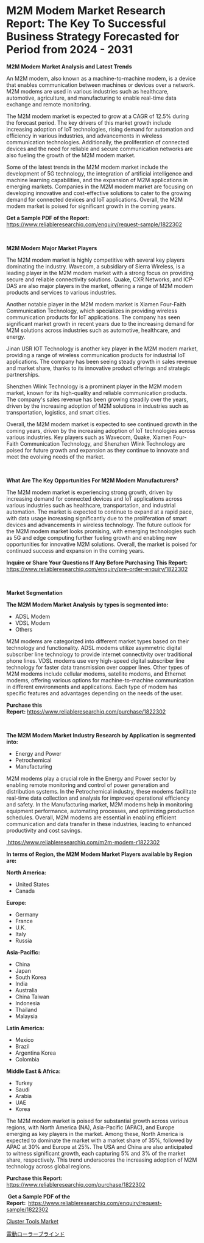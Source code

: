 <p><h1>M2M Modem Market Research Report: The Key To Successful Business Strategy Forecasted for Period from 2024 - 2031</h1></p><p><strong>M2M Modem Market Analysis and Latest Trends</strong></p>
<p><p>An M2M modem, also known as a machine-to-machine modem, is a device that enables communication between machines or devices over a network. M2M modems are used in various industries such as healthcare, automotive, agriculture, and manufacturing to enable real-time data exchange and remote monitoring.</p><p>The M2M modem market is expected to grow at a CAGR of 12.5% during the forecast period. The key drivers of this market growth include increasing adoption of IoT technologies, rising demand for automation and efficiency in various industries, and advancements in wireless communication technologies. Additionally, the proliferation of connected devices and the need for reliable and secure communication networks are also fueling the growth of the M2M modem market.</p><p>Some of the latest trends in the M2M modem market include the development of 5G technology, the integration of artificial intelligence and machine learning capabilities, and the expansion of M2M applications in emerging markets. Companies in the M2M modem market are focusing on developing innovative and cost-effective solutions to cater to the growing demand for connected devices and IoT applications. Overall, the M2M modem market is poised for significant growth in the coming years.</p></p>
<p><strong>Get a Sample PDF of the Report:&nbsp;</strong> <a href="https://www.reliableresearchiq.com/enquiry/request-sample/1822302">https://www.reliableresearchiq.com/enquiry/request-sample/1822302</a></p>
<p>&nbsp;</p>
<p><strong>M2M Modem Major Market Players</strong></p>
<p><p>The M2M modem market is highly competitive with several key players dominating the industry. Wavecom, a subsidiary of Sierra Wireless, is a leading player in the M2M modem market with a strong focus on providing secure and reliable connectivity solutions. Quake, CXR Networks, and ICP-DAS are also major players in the market, offering a range of M2M modem products and services to various industries.</p><p>Another notable player in the M2M modem market is Xiamen Four-Faith Communication Technology, which specializes in providing wireless communication products for IoT applications. The company has seen significant market growth in recent years due to the increasing demand for M2M solutions across industries such as automotive, healthcare, and energy.</p><p>Jinan USR IOT Technology is another key player in the M2M modem market, providing a range of wireless communication products for industrial IoT applications. The company has been seeing steady growth in sales revenue and market share, thanks to its innovative product offerings and strategic partnerships.</p><p>Shenzhen Wlink Technology is a prominent player in the M2M modem market, known for its high-quality and reliable communication products. The company's sales revenue has been growing steadily over the years, driven by the increasing adoption of M2M solutions in industries such as transportation, logistics, and smart cities.</p><p>Overall, the M2M modem market is expected to see continued growth in the coming years, driven by the increasing adoption of IoT technologies across various industries. Key players such as Wavecom, Quake, Xiamen Four-Faith Communication Technology, and Shenzhen Wlink Technology are poised for future growth and expansion as they continue to innovate and meet the evolving needs of the market.</p></p>
<p>&nbsp;</p>
<p><strong>What Are The Key Opportunities For M2M Modem Manufacturers?</strong></p>
<p><p>The M2M modem market is experiencing strong growth, driven by increasing demand for connected devices and IoT applications across various industries such as healthcare, transportation, and industrial automation. The market is expected to continue to expand at a rapid pace, with data usage increasing significantly due to the proliferation of smart devices and advancements in wireless technology. The future outlook for the M2M modem market looks promising, with emerging technologies such as 5G and edge computing further fueling growth and enabling new opportunities for innovative M2M solutions. Overall, the market is poised for continued success and expansion in the coming years.</p></p>
<p><strong>Inquire or Share Your Questions If Any Before Purchasing This Report:</strong> <a href="https://www.reliableresearchiq.com/enquiry/pre-order-enquiry/1822302">https://www.reliableresearchiq.com/enquiry/pre-order-enquiry/1822302</a></p>
<p>&nbsp;</p>
<p><strong>Market Segmentation</strong></p>
<p><strong>The M2M Modem Market Analysis by types is segmented into:</strong></p>
<p><ul><li>ADSL Modem</li><li>VDSL Modem</li><li>Others</li></ul></p>
<p><p>M2M modems are categorized into different market types based on their technology and functionality. ADSL modems utilize asymmetric digital subscriber line technology to provide internet connectivity over traditional phone lines. VDSL modems use very high-speed digital subscriber line technology for faster data transmission over copper lines. Other types of M2M modems include cellular modems, satellite modems, and Ethernet modems, offering various options for machine-to-machine communication in different environments and applications. Each type of modem has specific features and advantages depending on the needs of the user.</p></p>
<p><strong>Purchase this Report:&nbsp;</strong><a href="https://www.reliableresearchiq.com/purchase/1822302">https://www.reliableresearchiq.com/purchase/1822302</a></p>
<p>&nbsp;</p>
<p><strong>The M2M Modem Market Industry Research by Application is segmented into:</strong></p>
<p><ul><li>Energy and Power</li><li>Petrochemical</li><li>Manufacturing</li></ul></p>
<p><p>M2M modems play a crucial role in the Energy and Power sector by enabling remote monitoring and control of power generation and distribution systems. In the Petrochemical industry, these modems facilitate real-time data collection and analysis for improved operational efficiency and safety. In the Manufacturing market, M2M modems help in monitoring equipment performance, automating processes, and optimizing production schedules. Overall, M2M modems are essential in enabling efficient communication and data transfer in these industries, leading to enhanced productivity and cost savings.</p></p>
<p><a href="https://www.reliableresearchiq.com/m2m-modem-r1822302">&nbsp;https://www.reliableresearchiq.com/m2m-modem-r1822302</a></p>
<p><strong>In terms of Region, the M2M Modem Market Players available by Region are:</strong></p>
<p>
    <p> <strong> North America: </strong>
        <ul>
            <li>United States</li>
            <li>Canada</li>
        </ul>
        </p> 
    <p> <strong> Europe: </strong>
        <ul>
            <li>Germany</li>
            <li>France</li>
            <li>U.K.</li>
            <li>Italy</li>
            <li>Russia</li>
        </ul>
        </p> 
    <p> <strong> Asia-Pacific: </strong>
        <ul>
            <li>China</li>
            <li>Japan</li>
            <li>South Korea</li>
            <li>India</li>
            <li>Australia</li>
            <li>China Taiwan</li>
            <li>Indonesia</li>
            <li>Thailand</li>
            <li>Malaysia</li>
        </ul>
        </p> 
    <p> <strong> Latin America: </strong>
        <ul>
            <li>Mexico</li>
            <li>Brazil</li>
            <li>Argentina Korea</li>
            <li>Colombia</li>
        </ul>
        </p> 
    <p> <strong> Middle East & Africa: </strong>
        <ul>
            <li>Turkey</li>
            <li>Saudi</li>
            <li>Arabia</li>
            <li>UAE</li>
            <li>Korea</li>
        </ul>
    </p>
    </p>
<p><p>The M2M modem market is poised for substantial growth across various regions, with North America (NA), Asia-Pacific (APAC), and Europe emerging as key players in the market. Among these, North America is expected to dominate the market with a market share of 35%, followed by APAC at 30% and Europe at 25%. The USA and China are also anticipated to witness significant growth, each capturing 5% and 3% of the market share, respectively. This trend underscores the increasing adoption of M2M technology across global regions.</p></p>
<p><strong>Purchase this Report: </strong><a href="https://www.reliableresearchiq.com/purchase/1822302">https://www.reliableresearchiq.com/purchase/1822302</a></p>
<p>&nbsp;<strong>Get a Sample PDF of the Report:&nbsp;&nbsp;</strong><a href="https://www.reliableresearchiq.com/enquiry/request-sample/1822302">https://www.reliableresearchiq.com/enquiry/request-sample/1822302</a></p>
<p><strong></strong></p>
<p><p><a href="https://github.com/labibmmn112/Market-Research-Report-List-1/blob/main/cluster-tools-market.md">Cluster Tools Market</a></p><p><a href="https://github.com/nxboeu02965442/Market-Research-Report-List-3/blob/main/653006533460.md">電動ローラーブラインド</a></p></p>